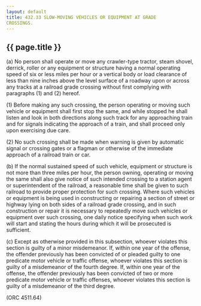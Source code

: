 ```yaml
---
layout: default 
title: 432.33 SLOW-MOVING VEHICLES OR EQUIPMENT AT GRADE
CROSSINGS.
---
```


{{ page.title }}
----------------

​(a) No person shall operate or move any crawler-type tractor, steam
shovel, derrick, roller or any equipment or structure having a normal
operating speed of six or less miles per hour or a vertical body or load
clearance of less than nine inches above the level surface of a roadway
upon or across any tracks at a railroad grade crossing without first
complying with paragraphs (1) and (2) hereof.

​(1) Before making any such crossing, the person operating or moving
such vehicle or equipment shall first stop the same, and while stopped
he shall listen and look in both directions along such track for any
approaching train and for signals indicating the approach of a train,
and shall proceed only upon exercising due care.

​(2) No such crossing shall be made when warning is given by automatic
signal or crossing gates or a flagman or otherwise of the immediate
approach of a railroad train or car.

​(b) If the normal sustained speed of such vehicle, equipment or
structure is not more than three miles per hour, the person owning,
operating or moving the same shall also give notice of such intended
crossing to a station agent or superintendent of the railroad, a
reasonable time shall be given to such railroad to provide proper
protection for such crossing. Where such vehicles or equipment is being
used in constructing or repairing a section of street or highway lying
on both sides of a railroad grade crossing, and in such construction or
repair it is necessary to repeatedly move such vehicles or equipment
over such crossing, one daily notice specifying when such work will
start and stating the hours during which it will be prosecuted is
sufficient.

​(c) Except as otherwise provided in this subsection, whoever violates
this section is guilty of a minor misdemeanor. If, within one year of
the offense, the offender previously has been convicted of or pleaded
guilty to one predicate motor vehicle or traffic offense, whoever
violates this section is guilty of a misdemeanor of the fourth degree.
If, within one year of the offense, the offender previously has been
convicted of two or more predicate motor vehicle or traffic offenses,
whoever violates this section is guilty of a misdemeanor of the third
degree.

(ORC 4511.64)
